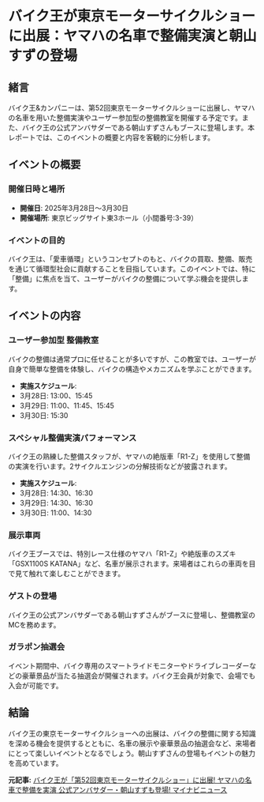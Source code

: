 # バイク王が東京モーターサイクルショーに出展：ヤマハの名車で整備実演と朝山すずの登場

## 緒言

バイク王&カンパニーは、第52回東京モーターサイクルショーに出展し、ヤマハの名車を用いた整備実演やユーザー参加型の整備教室を開催する予定です。また、バイク王の公式アンバサダーである朝山すずさんもブースに登場します。本レポートでは、このイベントの概要と内容を客観的に分析します。

## イベントの概要

### 開催日時と場所

- **開催日**: 2025年3月28日〜3月30日
- **開催場所**: 東京ビッグサイト東3ホール（小間番号:3-39）

### イベントの目的

バイク王は、「愛車循環」というコンセプトのもと、バイクの買取、整備、販売を通じて循環型社会に貢献することを目指しています。このイベントでは、特に「整備」に焦点を当て、ユーザーがバイクの整備について学ぶ機会を提供します。

## イベントの内容

### ユーザー参加型 整備教室

バイクの整備は通常プロに任せることが多いですが、この教室では、ユーザーが自身で簡単な整備を体験し、バイクの構造やメカニズムを学ぶことができます。

- **実施スケジュール**:
 - 3月28日: 13:00、15:45
 - 3月29日: 11:00、11:45、15:45
 - 3月30日: 15:30

### スペシャル整備実演パフォーマンス

バイク王の熟練した整備スタッフが、ヤマハの絶版車「R1-Z」を使用して整備の実演を行います。2サイクルエンジンの分解技術などが披露されます。

- **実施スケジュール**:
 - 3月28日: 14:30、16:30
 - 3月29日: 14:30、16:30
 - 3月30日: 11:00、14:30

### 展示車両

バイク王ブースでは、特別レース仕様のヤマハ「R1-Z」や絶版車のスズキ「GSX1100S KATANA」など、名車が展示されます。来場者はこれらの車両を目で見て触れて楽しむことができます。

### ゲストの登場

バイク王の公式アンバサダーである朝山すずさんがブースに登場し、整備教室のMCを務めます。

### ガラポン抽選会

イベント期間中、バイク専用のスマートライドモニターやドライブレコーダーなどの豪華景品が当たる抽選会が開催されます。バイク王会員が対象で、会場でも入会が可能です。

## 結論

バイク王の東京モーターサイクルショーへの出展は、バイクの整備に関する知識を深める機会を提供するとともに、名車の展示や豪華景品の抽選会など、来場者にとって楽しいイベントとなるでしょう。朝山すずさんの登場もイベントの魅力を高めています。

**元記事:** [バイク王が「第52回東京モーターサイクルショー」に出展! ヤマハの名車で整備を実演 公式アンバサダー・朝山すずも登場! マイナビニュース](https://news.mynavi.jp/article/20250327-3165960/)